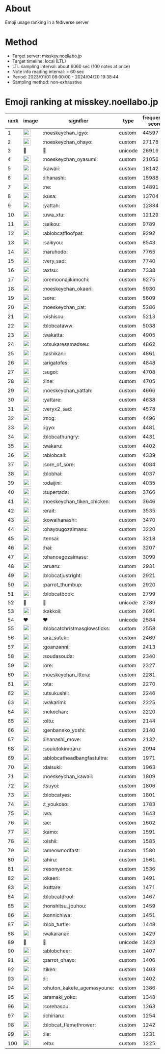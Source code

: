 # About
Emoji usage ranking in a fediverse server

# Method
- Target server: misskey.noellabo.jp
- Target timeline: local (LTL)
- LTL sampling interval: about 6060 sec (100 notes at once)
- Note info reading interval: > 60 sec
- Period: 2023/01/01 08:00:00 - 2024/04/20 19:38:44 
- Sampling method: non-exhaustive

# Emoji ranking at misskey.noellabo.jp

|rank|image|signifier|type|frequency score|
|----|----|----|----|----|
|1|<img height="24" src="https://misskey.noellabo.jp/emoji/noeskeychan_igyo.webp">|:noeskeychan_igyo:|custom|44597|
|2|<img height="24" src="https://misskey.noellabo.jp/emoji/noeskeychan_ohayo.webp">|:noeskeychan_ohayo:|custom|27178|
|3|🎉|🎉|unicode|26916|
|4|<img height="24" src="https://misskey.noellabo.jp/emoji/noeskeychan_oyasumi.webp">|:noeskeychan_oyasumi:|custom|21056|
|5|<img height="24" src="https://misskey.noellabo.jp/emoji/kawaii.webp">|:kawaii:|custom|18142|
|6|<img height="24" src="https://misskey.noellabo.jp/emoji/iihanashi.webp">|:iihanashi:|custom|15988|
|7|<img height="24" src="https://misskey.noellabo.jp/emoji/ne.webp">|:ne:|custom|14891|
|8|<img height="24" src="https://misskey.noellabo.jp/emoji/kusa.webp">|:kusa:|custom|13704|
|9|<img height="24" src="https://misskey.noellabo.jp/emoji/yattah.webp">|:yattah:|custom|12884|
|10|<img height="24" src="https://misskey.noellabo.jp/emoji/uwa_xtu.webp">|:uwa_xtu:|custom|12129|
|11|<img height="24" src="https://misskey.noellabo.jp/emoji/saikou.webp">|:saikou:|custom|9789|
|12|<img height="24" src="https://misskey.noellabo.jp/emoji/ablobcatfloofpat.webp">|:ablobcatfloofpat:|custom|9292|
|13|<img height="24" src="https://misskey.noellabo.jp/emoji/saikyou.webp">|:saikyou:|custom|8543|
|14|<img height="24" src="https://misskey.noellabo.jp/emoji/naruhodo.webp">|:naruhodo:|custom|7765|
|15|<img height="24" src="https://misskey.noellabo.jp/emoji/very_sad.webp">|:very_sad:|custom|7740|
|16|<img height="24" src="https://misskey.noellabo.jp/emoji/axtsu.webp">|:axtsu:|custom|7338|
|17|<img height="24" src="https://misskey.noellabo.jp/emoji/oremoonajikimochi.webp">|:oremoonajikimochi:|custom|6275|
|18|<img height="24" src="https://misskey.noellabo.jp/emoji/noeskeychan_okaeri.webp">|:noeskeychan_okaeri:|custom|5930|
|19|<img height="24" src="https://misskey.noellabo.jp/emoji/sore.webp">|:sore:|custom|5609|
|20|<img height="24" src="https://misskey.noellabo.jp/emoji/noeskeychan_pat.webp">|:noeskeychan_pat:|custom|5286|
|21|<img height="24" src="https://misskey.noellabo.jp/emoji/oishisou.webp">|:oishisou:|custom|5213|
|22|<img height="24" src="https://misskey.noellabo.jp/emoji/blobcataww.webp">|:blobcataww:|custom|5038|
|23|<img height="24" src="https://misskey.noellabo.jp/emoji/wakatta.webp">|:wakatta:|custom|4905|
|24|<img height="24" src="https://misskey.noellabo.jp/emoji/otsukaresamadseu.webp">|:otsukaresamadseu:|custom|4862|
|25|<img height="24" src="https://misskey.noellabo.jp/emoji/tashikani.webp">|:tashikani:|custom|4861|
|26|<img height="24" src="https://misskey.noellabo.jp/emoji/arigatofes.webp">|:arigatofes:|custom|4848|
|27|<img height="24" src="https://misskey.noellabo.jp/emoji/sugoi.webp">|:sugoi:|custom|4708|
|28|<img height="24" src="https://misskey.noellabo.jp/emoji/iine.webp">|:iine:|custom|4705|
|29|<img height="24" src="https://misskey.noellabo.jp/emoji/noeskeychan_yattah.webp">|:noeskeychan_yattah:|custom|4666|
|30|<img height="24" src="https://misskey.noellabo.jp/emoji/yattare.webp">|:yattare:|custom|4638|
|31|<img height="24" src="https://misskey.noellabo.jp/emoji/veryx2_sad.webp">|:veryx2_sad:|custom|4578|
|32|<img height="24" src="https://misskey.noellabo.jp/emoji/mog.webp">|:mog:|custom|4496|
|33|<img height="24" src="https://misskey.noellabo.jp/emoji/igyo.webp">|:igyo:|custom|4481|
|34|<img height="24" src="https://misskey.noellabo.jp/emoji/blobcathungry.webp">|:blobcathungry:|custom|4431|
|35|<img height="24" src="https://misskey.noellabo.jp/emoji/wakaru.webp">|:wakaru:|custom|4402|
|36|<img height="24" src="https://misskey.noellabo.jp/emoji/ablobcall.webp">|:ablobcall:|custom|4339|
|37|<img height="24" src="https://misskey.noellabo.jp/emoji/sore_of_sore.webp">|:sore_of_sore:|custom|4084|
|38|<img height="24" src="https://misskey.noellabo.jp/emoji/blobhai.webp">|:blobhai:|custom|4037|
|39|<img height="24" src="https://misskey.noellabo.jp/emoji/odaijini.webp">|:odaijini:|custom|4035|
|40|<img height="24" src="https://misskey.noellabo.jp/emoji/supertada.webp">|:supertada:|custom|3766|
|41|<img height="24" src="https://misskey.noellabo.jp/emoji/noeskeychan_tiken_chicken.webp">|:noeskeychan_tiken_chicken:|custom|3646|
|42|<img height="24" src="https://misskey.noellabo.jp/emoji/erait.webp">|:erait:|custom|3535|
|43|<img height="24" src="https://misskey.noellabo.jp/emoji/kowaihanashi.webp">|:kowaihanashi:|custom|3470|
|44|<img height="24" src="https://misskey.noellabo.jp/emoji/ohayougozaimasu.webp">|:ohayougozaimasu:|custom|3220|
|45|<img height="24" src="https://misskey.noellabo.jp/emoji/tensai.webp">|:tensai:|custom|3218|
|46|<img height="24" src="https://misskey.noellabo.jp/emoji/hai.webp">|:hai:|custom|3207|
|47|<img height="24" src="https://misskey.noellabo.jp/emoji/ohanoegozaimasu.webp">|:ohanoegozaimasu:|custom|3099|
|48|<img height="24" src="https://misskey.noellabo.jp/emoji/aruaru.webp">|:aruaru:|custom|2931|
|49|<img height="24" src="https://misskey.noellabo.jp/emoji/blobcatjustright.webp">|:blobcatjustright:|custom|2921|
|50|<img height="24" src="https://misskey.noellabo.jp/emoji/parrot_thumbup.webp">|:parrot_thumbup:|custom|2920|
|51|<img height="24" src="https://misskey.noellabo.jp/emoji/blobcatbook.webp">|:blobcatbook:|custom|2799|
|52|🍗|🍗|unicode|2789|
|53|<img height="24" src="https://misskey.noellabo.jp/emoji/kakkoii.webp">|:kakkoii:|custom|2691|
|54|❤|❤|unicode|2584|
|55|<img height="24" src="https://misskey.noellabo.jp/emoji/blobcatchristmasglowsticks.webp">|:blobcatchristmasglowsticks:|custom|2558|
|56|<img height="24" src="https://misskey.noellabo.jp/emoji/ara_suteki.webp">|:ara_suteki:|custom|2469|
|57|<img height="24" src="https://misskey.noellabo.jp/emoji/goanzenni.webp">|:goanzenni:|custom|2413|
|58|<img height="24" src="https://misskey.noellabo.jp/emoji/soudasouda.webp">|:soudasouda:|custom|2340|
|59|<img height="24" src="https://misskey.noellabo.jp/emoji/ore.webp">|:ore:|custom|2327|
|60|<img height="24" src="https://misskey.noellabo.jp/emoji/noeskeychan_ittera.webp">|:noeskeychan_ittera:|custom|2281|
|61|<img height="24" src="https://misskey.noellabo.jp/emoji/ota.webp">|:ota:|custom|2270|
|62|<img height="24" src="https://misskey.noellabo.jp/emoji/utsukushii.webp">|:utsukushii:|custom|2246|
|63|<img height="24" src="https://misskey.noellabo.jp/emoji/wakarimi.webp">|:wakarimi:|custom|2225|
|64|<img height="24" src="https://misskey.noellabo.jp/emoji/nekochan.webp">|:nekochan:|custom|2220|
|65|<img height="24" src="https://misskey.noellabo.jp/emoji/oltu.webp">|:oltu:|custom|2144|
|66|<img height="24" src="https://misskey.noellabo.jp/emoji/genbaneko_yoshi.webp">|:genbaneko_yoshi:|custom|2140|
|67|<img height="24" src="https://misskey.noellabo.jp/emoji/iihanashi_move.webp">|:iihanashi_move:|custom|2132|
|68|<img height="24" src="https://misskey.noellabo.jp/emoji/souiutokimoaru.webp">|:souiutokimoaru:|custom|2094|
|69|<img height="24" src="https://misskey.noellabo.jp/emoji/ablobcatheadbangfastultra.webp">|:ablobcatheadbangfastultra:|custom|1971|
|70|<img height="24" src="https://misskey.noellabo.jp/emoji/daisuki.webp">|:daisuki:|custom|1963|
|71|<img height="24" src="https://misskey.noellabo.jp/emoji/noeskeychan_kawaii.webp">|:noeskeychan_kawaii:|custom|1809|
|72|<img height="24" src="https://misskey.noellabo.jp/emoji/tsuyoi.webp">|:tsuyoi:|custom|1806|
|73|<img height="24" src="https://misskey.noellabo.jp/emoji/blobcatyes.webp">|:blobcatyes:|custom|1801|
|74|<img height="24" src="https://misskey.noellabo.jp/emoji/t_youkoso.webp">|:t_youkoso:|custom|1783|
|75|<img height="24" src="https://misskey.noellabo.jp/emoji/wa.webp">|:wa:|custom|1643|
|76|<img height="24" src="https://misskey.noellabo.jp/emoji/ae.webp">|:ae:|custom|1602|
|77|<img height="24" src="https://misskey.noellabo.jp/emoji/kamo.webp">|:kamo:|custom|1591|
|78|<img height="24" src="https://misskey.noellabo.jp/emoji/oishii.webp">|:oishii:|custom|1585|
|79|<img height="24" src="https://misskey.noellabo.jp/emoji/ameownodfast.webp">|:ameownodfast:|custom|1580|
|80|<img height="24" src="https://misskey.noellabo.jp/emoji/ahiru.webp">|:ahiru:|custom|1561|
|81|<img height="24" src="https://misskey.noellabo.jp/emoji/resonyance.webp">|:resonyance:|custom|1536|
|82|<img height="24" src="https://misskey.noellabo.jp/emoji/okaeri.webp">|:okaeri:|custom|1491|
|83|<img height="24" src="https://misskey.noellabo.jp/emoji/kuttare.webp">|:kuttare:|custom|1471|
|84|<img height="24" src="https://misskey.noellabo.jp/emoji/blobcatdrool.webp">|:blobcatdrool:|custom|1467|
|85|<img height="24" src="https://misskey.noellabo.jp/emoji/honshitsu_jouhou.webp">|:honshitsu_jouhou:|custom|1459|
|86|<img height="24" src="https://misskey.noellabo.jp/emoji/konnichiwa.webp">|:konnichiwa:|custom|1451|
|87|<img height="24" src="https://misskey.noellabo.jp/emoji/blob_turtle.webp">|:blob_turtle:|custom|1448|
|88|<img height="24" src="https://misskey.noellabo.jp/emoji/wakaranai.webp">|:wakaranai:|custom|1429|
|89|👀|👀|unicode|1423|
|90|<img height="24" src="https://misskey.noellabo.jp/emoji/ablobcheer.webp">|:ablobcheer:|custom|1407|
|91|<img height="24" src="https://misskey.noellabo.jp/emoji/parrot_ohayo.webp">|:parrot_ohayo:|custom|1406|
|92|<img height="24" src="https://misskey.noellabo.jp/emoji/tiken.webp">|:tiken:|custom|1403|
|93|<img height="24" src="https://misskey.noellabo.jp/emoji/ii.webp">|:ii:|custom|1402|
|94|<img height="24" src="https://misskey.noellabo.jp/emoji/ohuton_kakete_agemasyoune.webp">|:ohuton_kakete_agemasyoune:|custom|1386|
|95|<img height="24" src="https://misskey.noellabo.jp/emoji/aramaki_yoko.webp">|:aramaki_yoko:|custom|1348|
|96|<img height="24" src="https://misskey.noellabo.jp/emoji/sorehasou.webp">|:sorehasou:|custom|1263|
|97|<img height="24" src="https://misskey.noellabo.jp/emoji/ichiriaru.webp">|:ichiriaru:|custom|1254|
|98|<img height="24" src="https://misskey.noellabo.jp/emoji/blobcat_flamethrower.webp">|:blobcat_flamethrower:|custom|1242|
|99|<img height="24" src="https://misskey.noellabo.jp/emoji/iie.webp">|:iie:|custom|1231|
|100|<img height="24" src="https://misskey.noellabo.jp/emoji/eltu.webp">|:eltu:|custom|1225|
